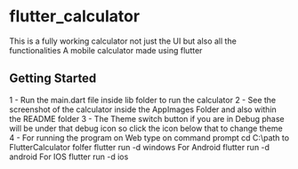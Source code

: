 # flutter_calculator
This is a  fully working calculator not just the UI but also all the functionalities
A mobile calculator made using flutter

## Getting Started

1 - Run the main.dart file inside lib folder to run the calculator
2 - See the screenshot of the calculator inside the AppImages Folder and also within the README folder
3 - The Theme switch button if you are in Debug phase will be under that debug icon so click the icon   below that to change theme
4 - For running the program on Web type on command prompt
cd C:\path to FlutterCalculator folfer 
flutter run -d windows
For Android
flutter run -d android
For IOS
flutter run -d ios


